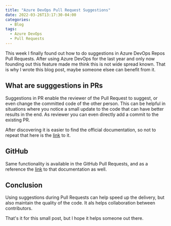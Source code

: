 ```yaml
---
title: "Azure DevOps Pull Request Suggestions"
date: 2022-03-26T13:17:30-04:00
categories:
  - Blog
tags:
  - Azure DevOps
  - Pull Requests
---
```


This week I finally found out how to do suggestions in Azure DevOps Repos Pull Requests. After using Azure DevOps for the last year and only now founding out this feature made me think this is not wide spread known. That is why I wrote this blog post, maybe someone elsee can benefit from it.

## What are sugggestions in PRs

Suggestions in PR enable the reviewer of the Pull Request to suggest, or even change the committed code of the other person. This can be helpful in situations where you notice a small update to the code that can have better results in the end. As reviewer you can even directly add a commit to the existing PR.

After discovering it is easier to find the official documentation, so not to repeat that here is the [link](https://docs.microsoft.com/en-us/azure/devops/repos/git/review-pull-requests?view=azure-devops&tabs=browser#suggest-changes) to it.

## GitHub

Same functionality is available in the GitHub Pull Requests, and as a reference the [link](https://docs.github.com/en/pull-requests/collaborating-with-pull-requests/reviewing-changes-in-pull-requests/incorporating-feedback-in-your-pull-request) to that documentation as well.

## Conclusion

Using suggestions during Pull Requests can help speed up the delivery, but also maintain the quality of the code. It als helps collaboration between contributors.

That's it for this small post, but I hope it helps someone out there.
